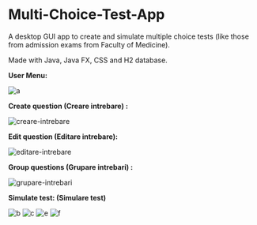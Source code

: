 # Multi-Choice-Test-App
A desktop GUI app to create and simulate multiple choice tests (like those from admission exams from Faculty of Medicine).

Made with Java, Java FX, CSS and H2 database.


**User Menu:**

![a](https://user-images.githubusercontent.com/73591137/114925401-ba3ecd80-9e37-11eb-8613-687d0c452b72.jpg)






**Create question (Creare intrebare) :**

![creare-intrebare](https://user-images.githubusercontent.com/73591137/114925409-bdd25480-9e37-11eb-801d-f98867ad6512.jpg)





**Edit question (Editare intrebare):**

![editare-intrebare](https://user-images.githubusercontent.com/73591137/114925420-c1fe7200-9e37-11eb-928f-eab5d1b9e6d1.jpg)






**Group questions (Grupare intrebari) :**

![grupare-intrebari](https://user-images.githubusercontent.com/73591137/114925427-c460cc00-9e37-11eb-8160-9f9465c1c2c6.jpg)






**Simulate test: (Simulare test)**

![b](https://user-images.githubusercontent.com/73591137/114925434-c75bbc80-9e37-11eb-9be6-932adbb5679a.jpg)
![c](https://user-images.githubusercontent.com/73591137/114925497-db072300-9e37-11eb-8f4c-eff3207b7606.jpg)
![e](https://user-images.githubusercontent.com/73591137/114925635-0722a400-9e38-11eb-8006-bf9c280fd4b5.jpg)
![f](https://user-images.githubusercontent.com/73591137/114925453-ccb90700-9e37-11eb-9c06-2a16c6a517fb.jpg)


